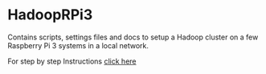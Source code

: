 # HadoopRPi3
Contains scripts, settings files and docs to setup a Hadoop cluster on a few Raspberry Pi 3 systems in a local network.

For step by step Instructions [click here](docs/HadoopRPi3-setup.txt)
